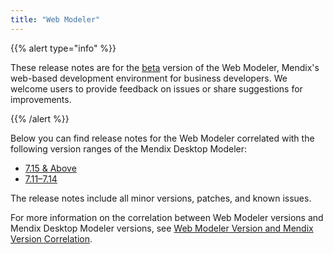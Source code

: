 ```yaml
---
title: "Web Modeler"
---
```


{{% alert type="info" %}}

These release notes are for the [beta](../beta-features/index) version of the Web Modeler, Mendix's web-based development environment for business developers. We welcome users to provide feedback on issues or share suggestions for improvements.

{{% /alert %}}

Below you can find release notes for the Web Modeler correlated with the following version ranges of the Mendix Desktop Modeler: 

* [7.15 & Above](7.15-and-above)
* [7.11–7.14](7.11-7.14)

The release notes include all minor versions, patches, and known issues.

For more information on the correlation between Web Modeler versions and Mendix Desktop Modeler versions, see [Web Modeler Version and Mendix Version Correlation](/refguide/web-modeler/versions-wm).
